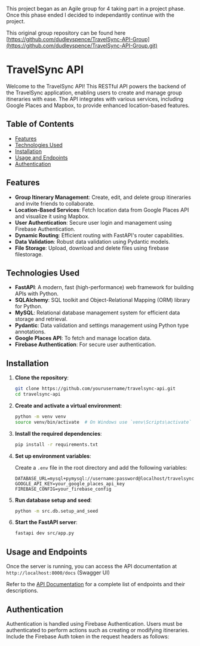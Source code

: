 This project began as an Agile group for 4 taking part in a project phase. Once this phase ended I decided to independantly continue with the project.

This original group repository can be found here [https://github.com/dudleyspence/TravelSync-API-Group](https://github.com/dudleyspence/TravelSync-API-Group.git)

# TravelSync API

Welcome to the TravelSync API! This RESTful API powers the backend of the TravelSync application, enabling users to create and manage group itineraries with ease. The API integrates with various services, including Google Places and Mapbox, to provide enhanced location-based features.

## Table of Contents

- [Features](#features)
- [Technologies Used](#technologies-used)
- [Installation](#installation)
- [Usage and Endpoints](#usage-and-endpoints)
- [Authentication](#authentication)

## Features

- **Group Itinerary Management**: Create, edit, and delete group itineraries and invite friends to collaborate.
- **Location-Based Services**: Fetch location data from Google Places API and visualize it using Mapbox.
- **User Authentication**: Secure user login and management using Firebase Authentication.
- **Dynamic Routing**: Efficient routing with FastAPI's router capabilities.
- **Data Validation**: Robust data validation using Pydantic models.
- **File Storage**: Upload, download and delete files using firebase filestorage.

## Technologies Used

- **FastAPI**: A modern, fast (high-performance) web framework for building APIs with Python.
- **SQLAlchemy**: SQL toolkit and Object-Relational Mapping (ORM) library for Python.
- **MySQL**: Relational database management system for efficient data storage and retrieval.
- **Pydantic**: Data validation and settings management using Python type annotations.
- **Google Places API**: To fetch and manage location data.
- **Firebase Authentication**: For secure user authentication.

## Installation

1. **Clone the repository**:

   ```bash
   git clone https://github.com/yourusername/travelsync-api.git
   cd travelsync-api
   ```

2. **Create and activate a virtual environment**:

   ```bash
   python -m venv venv
   source venv/bin/activate  # On Windows use `venv\Scripts\activate`
   ```

3. **Install the required dependencies**:

   ```bash
   pip install -r requirements.txt
   ```

4. **Set up environment variables**:

   Create a `.env` file in the root directory and add the following variables:

   ```plaintext
   DATABASE_URL=mysql+pymysql://username:password@localhost/travelsync
   GOOGLE_API_KEY=your_google_places_api_key
   FIREBASE_CONFIG=your_firebase_config
   ```

5. **Run database setup and seed**:

   ```bash
   python -m src.db.setup_and_seed
   ```

6. **Start the FastAPI server**:

   ```bash
   fastapi dev src/app.py
   ```

## Usage and Endpoints

Once the server is running, you can access the API documentation at `http://localhost:8000/docs` (Swagger UI)

Refer to the [API Documentation](http://localhost:8000/docs) for a complete list of endpoints and their descriptions.

## Authentication

Authentication is handled using Firebase Authentication. Users must be authenticated to perform actions such as creating or modifying itineraries. Include the Firebase Auth token in the request headers as follows:
